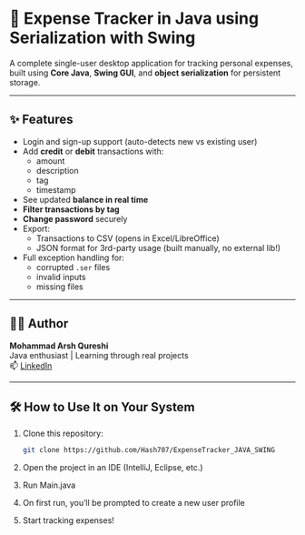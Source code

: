 # 💸 Expense Tracker in Java using Serialization with Swing

A complete single-user desktop application for tracking personal expenses, built using **Core Java**, **Swing GUI**, and **object serialization** for persistent storage.

---

## ✨ Features

- Login and sign-up support (auto-detects new vs existing user)
- Add **credit** or **debit** transactions with:
  - amount
  - description
  - tag
  - timestamp
- See updated **balance in real time**
- **Filter transactions by tag**
- **Change password** securely
- Export:
  - Transactions to CSV (opens in Excel/LibreOffice)
  - JSON format for 3rd-party usage (built manually, no external lib!)
- Full exception handling for:
  - corrupted `.ser` files
  - invalid inputs
  - missing files

---

## 👨‍💻 Author

**Mohammad Arsh Qureshi**  
Java enthusiast | Learning through real projects  
📫 [LinkedIn](https://www.linkedin.com/in/arshqureshi/)

---

## 🛠 How to Use It on Your System

1. Clone this repository:
   ```bash
   git clone https://github.com/Hash707/ExpenseTracker_JAVA_SWING
2. Open the project in an IDE (IntelliJ, Eclipse, etc.)

3. Run Main.java

4. On first run, you’ll be prompted to create a new user profile

5. Start tracking expenses!
